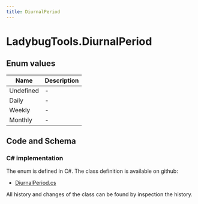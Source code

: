 ```yaml
---
title: DiurnalPeriod
---
```


# LadybugTools.DiurnalPeriod



## Enum values

| Name            | Description                                                    |
|-----------------|----------------------------------------------------------------|
| Undefined |  -  |
| Daily |  -  |
| Weekly |  -  |
| Monthly |  -  |


## Code and Schema

### C# implementation

The enum is defined in C#. The class definition is available on github:

- [DiurnalPeriod.cs](https://github.com/BHoM/LadybugTools_Toolkit/blob/develop/LadybugTools_oM/Enum/DiurnalPeriod.cs)

All history and changes of the class can be found by inspection the history.
